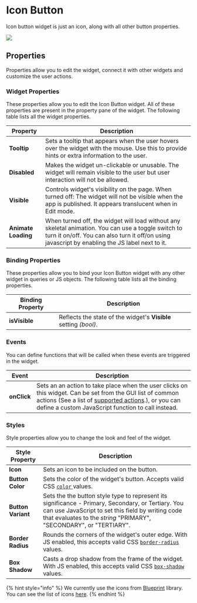 # Icon Button

Icon button widget is just an icon, along with all other button properties.

![](../../.gitbook/assets/icon-button.gif)

## Properties

Properties allow you to edit the widget, connect it with other widgets and customize the user actions.

### Widget Properties

These properties allow you to edit the Icon Button widget. All of these properties are present in the property pane of the widget. The following table lists all the widget properties.

| Property            | Description                                                                                                                                                                                            |
| ------------------- | ------------------------------------------------------------------------------------------------------------------------------------------------------------------------------------------------------ |
| **Tooltip**         | Sets a tooltip that appears when the user hovers over the widget with the mouse. Use this to provide hints or extra information to the user.                                                           |
| **Disabled**        | Makes the widget un-clickable or unusable. The widget will remain visible to the user but user interaction will not be allowed.                                                                        |
| **Visible**         | Controls widget's visibility on the page. When turned off: The widget will not be visible when the app is published. It appears translucent when in Edit mode.                                         |
| **Animate Loading** | When turned off, the widget will load without any skeletal animation. You can use a toggle switch to turn it on/off. You can also turn it off/on using javascript by enabling the JS label next to it. |

### Binding Properties

These properties allow you to bind your Icon Button widget with any other widget in queries or JS objects. The following table lists all the binding properties.

| Binding Property | Description                                                      |
| ---------------- | ---------------------------------------------------------------- |
| **isVisible**    | Reflects the state of the widget's **Visible** setting _(bool)_. |

### Events



You can define functions that will be called when these events are triggered in the widget.

| Event       | Description                                                                                                                                                                                                                                                      |
| ----------- | ---------------------------------------------------------------------------------------------------------------------------------------------------------------------------------------------------------------------------------------------------------------- |
| **onClick** | Sets an an action to take place when the user clicks on this widget. Can be set from the GUI list of common actions (See a list of [supported actions](../appsmith-framework/widget-actions/).), or you can define a custom JavaScript function to call instead. |

### Styles

Style properties allow you to change the look and feel of the widget.

| Style Property     | Description                                                                                                                                                                                                                    |
| ------------------ | ------------------------------------------------------------------------------------------------------------------------------------------------------------------------------------------------------------------------------ |
| **Icon**           | Sets an icon to be included on the button.                                                                                                                                                                                     |
| **Button Color**   | Sets the color of the widget's button. Accepts valid CSS [`color` ](https://developer.mozilla.org/en-US/docs/Web/CSS/color)values.                                                                                             |
| **Button Variant** | Sets the the button style type to represent its significance - Primary, Secondary, or Tertiary. You can use JavaScript to set this field by writing code that evaluates to the _string_ "PRIMARY", "SECONDARY", or "TERTIARY". |
| **Border Radius**  | Rounds the corners of the widget's outer edge. With JS enabled, this accepts valid CSS [`border-radius`](https://developer.mozilla.org/en-US/docs/Web/CSS/border-radius) values.                                               |
| **Box Shadow**     | Casts a drop shadow from the frame of the widget. With JS enabled, this accepts valid CSS [`box-shadow`](https://developer.mozilla.org/en-US/docs/Web/CSS/box-shadow) values.                                                  |

{% hint style="info" %}
We currently use the icons from [Blueprint](https://blueprintjs.com) library. You can see the list of icons [here](https://blueprintjs.com/docs/#icons).
{% endhint %}
